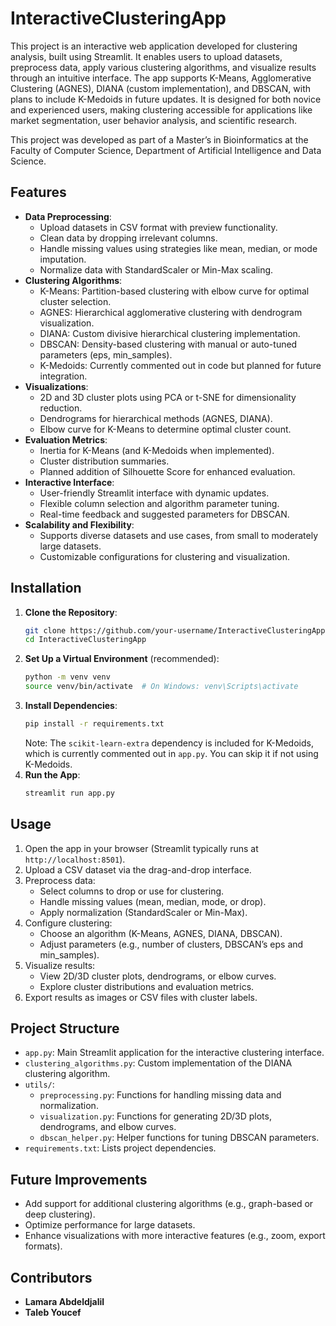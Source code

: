 # InteractiveClusteringApp

This project is an interactive web application developed for clustering analysis, built using Streamlit. It enables users to upload datasets, preprocess data, apply various clustering algorithms, and visualize results through an intuitive interface. The app supports K-Means, Agglomerative Clustering (AGNES), DIANA (custom implementation), and DBSCAN, with plans to include K-Medoids in future updates. It is designed for both novice and experienced users, making clustering accessible for applications like market segmentation, user behavior analysis, and scientific research.

This project was developed as part of a Master’s in Bioinformatics at the Faculty of Computer Science, Department of Artificial Intelligence and Data Science.

## Features
- **Data Preprocessing**:
  - Upload datasets in CSV format with preview functionality.
  - Clean data by dropping irrelevant columns.
  - Handle missing values using strategies like mean, median, or mode imputation.
  - Normalize data with StandardScaler or Min-Max scaling.
- **Clustering Algorithms**:
  - K-Means: Partition-based clustering with elbow curve for optimal cluster selection.
  - AGNES: Hierarchical agglomerative clustering with dendrogram visualization.
  - DIANA: Custom divisive hierarchical clustering implementation.
  - DBSCAN: Density-based clustering with manual or auto-tuned parameters (eps, min_samples).
  - K-Medoids: Currently commented out in code but planned for future integration.
- **Visualizations**:
  - 2D and 3D cluster plots using PCA or t-SNE for dimensionality reduction.
  - Dendrograms for hierarchical methods (AGNES, DIANA).
  - Elbow curve for K-Means to determine optimal cluster count.
- **Evaluation Metrics**:
  - Inertia for K-Means (and K-Medoids when implemented).
  - Cluster distribution summaries.
  - Planned addition of Silhouette Score for enhanced evaluation.
- **Interactive Interface**:
  - User-friendly Streamlit interface with dynamic updates.
  - Flexible column selection and algorithm parameter tuning.
  - Real-time feedback and suggested parameters for DBSCAN.
- **Scalability and Flexibility**:
  - Supports diverse datasets and use cases, from small to moderately large datasets.
  - Customizable configurations for clustering and visualization.

## Installation
1. **Clone the Repository**:
   ```bash
   git clone https://github.com/your-username/InteractiveClusteringApp.git
   cd InteractiveClusteringApp
   ```
2. **Set Up a Virtual Environment** (recommended):
   ```bash
   python -m venv venv
   source venv/bin/activate  # On Windows: venv\Scripts\activate
   ```
3. **Install Dependencies**:
   ```bash
   pip install -r requirements.txt
   ```
   Note: The `scikit-learn-extra` dependency is included for K-Medoids, which is currently commented out in `app.py`. You can skip it if not using K-Medoids.
4. **Run the App**:
   ```bash
   streamlit run app.py
   ```

## Usage
1. Open the app in your browser (Streamlit typically runs at `http://localhost:8501`).
2. Upload a CSV dataset via the drag-and-drop interface.
3. Preprocess data:
   - Select columns to drop or use for clustering.
   - Handle missing values (mean, median, mode, or drop).
   - Apply normalization (StandardScaler or Min-Max).
4. Configure clustering:
   - Choose an algorithm (K-Means, AGNES, DIANA, DBSCAN).
   - Adjust parameters (e.g., number of clusters, DBSCAN’s eps and min_samples).
5. Visualize results:
   - View 2D/3D cluster plots, dendrograms, or elbow curves.
   - Explore cluster distributions and evaluation metrics.
6. Export results as images or CSV files with cluster labels.

## Project Structure
- `app.py`: Main Streamlit application for the interactive clustering interface.
- `clustering_algorithms.py`: Custom implementation of the DIANA clustering algorithm.
- `utils/`:
  - `preprocessing.py`: Functions for handling missing data and normalization.
  - `visualization.py`: Functions for generating 2D/3D plots, dendrograms, and elbow curves.
  - `dbscan_helper.py`: Helper functions for tuning DBSCAN parameters.
- `requirements.txt`: Lists project dependencies.

## Future Improvements
- Add support for additional clustering algorithms (e.g., graph-based or deep clustering).
- Optimize performance for large datasets.
- Enhance visualizations with more interactive features (e.g., zoom, export formats).

## Contributors
- **Lamara Abdeldjalil**
- **Taleb Youcef**
